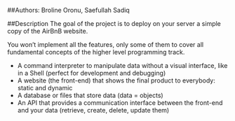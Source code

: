 ##Authors:
Broline Oronu, Saefullah Sadiq

##Description
The goal of the project is to deploy on your server a simple copy of the AirBnB website.

You won’t implement all the features, only some of them to cover all fundamental concepts of the higher level programming track.

* A command interpreter to manipulate data without a visual interface, like in a Shell (perfect for development and debugging)
* A website (the front-end) that shows the final product to everybody: static and dynamic
* A database or files that store data (data = objects)
* An API that provides a communication interface between the front-end and your data (retrieve, create, delete, update them)
